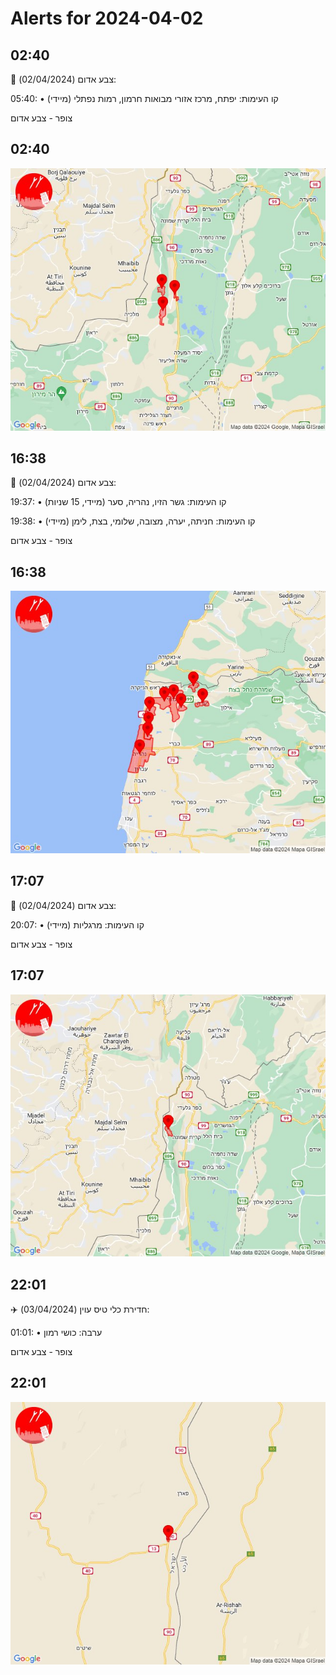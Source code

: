 # Alerts for 2024-04-02

## 02:40

🔴 צבע אדום (02/04/2024):

05:40:
• קו העימות: יפתח, מרכז אזורי מבואות חרמון, רמות נפתלי (מיידי)

צופר - צבע אדום

## 02:40

![Photo](images/20127.jpg)

## 16:38

🔴 צבע אדום (02/04/2024):

19:37:
• קו העימות: גשר הזיו, נהריה, סער (מיידי, 15 שניות)

19:38:
• קו העימות: חניתה, יערה, מצובה, שלומי, בצת, לימן (מיידי)

צופר - צבע אדום

## 16:38

![Photo](images/20135.jpg)

## 17:07

🔴 צבע אדום (02/04/2024):

20:07:
• קו העימות: מרגליות (מיידי)

צופר - צבע אדום

## 17:07

![Photo](images/20137.jpg)

## 22:01

✈️ חדירת כלי טיס עוין (03/04/2024):

01:01:
• ערבה: כושי רמון 

צופר - צבע אדום

## 22:01

![Photo](images/20139.jpg)

